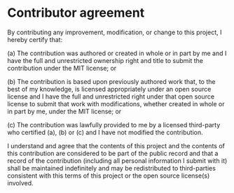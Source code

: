 # Contributor agreement

By contributing any improvement, modification, or change to this project, I hereby certify that:

(a) The contribution was authored or created in whole or in part by me and I have the full and unrestricted ownership right and title to submit the contribution under the MIT license; or

(b) The contribution is based upon previously authored work that, to the best of my knowledge, is licensed appropriately under an open source license and I have the full and unrestricted right under that open source license to submit that work with modifications, whether created in whole or in part by me, under the MIT license; or

(c) The contribution was lawfully provided to me by a licensed third-party who certified (a), (b) or (c) and I have not modified the contribution.

I understand and agree that the contents of this project and the contents of this contribution are considered to be part of the public record and that a record of the contribution (including all personal information I submit with it) shall be maintained indefinitely and may be redistributed to third-parties consistent with this terms of this project or the open source license(s) involved.
